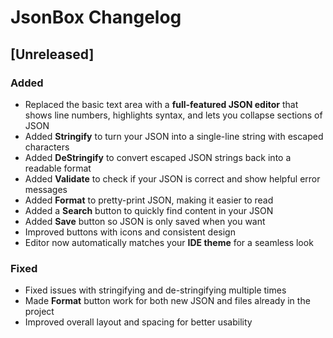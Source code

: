 <!-- Keep a Changelog guide -> https://keepachangelog.com -->

# JsonBox Changelog

## [Unreleased]
### Added

- Replaced the basic text area with a **full-featured JSON editor** that shows line numbers, highlights syntax, and lets
  you collapse sections of JSON
- Added **Stringify** to turn your JSON into a single-line string with escaped characters
- Added **DeStringify** to convert escaped JSON strings back into a readable format
- Added **Validate** to check if your JSON is correct and show helpful error messages
- Added **Format** to pretty-print JSON, making it easier to read
- Added a **Search** button to quickly find content in your JSON
- Added **Save** button so JSON is only saved when you want
- Improved buttons with icons and consistent design
- Editor now automatically matches your **IDE theme** for a seamless look

### Fixed

- Fixed issues with stringifying and de-stringifying multiple times
- Made **Format** button work for both new JSON and files already in the project
- Improved overall layout and spacing for better usability